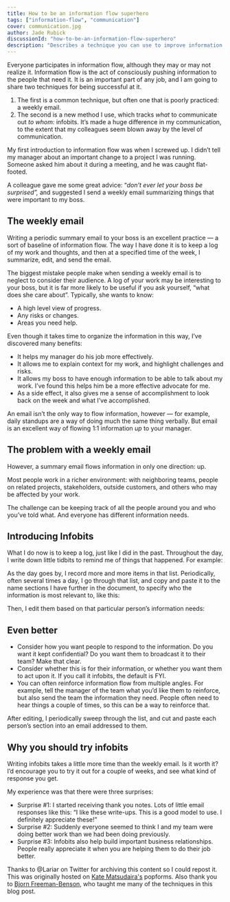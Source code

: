```yaml
---
title: How to be an information flow superhero
tags: ["information-flow", "communication"]
cover: communication.jpg
author: Jade Rubick
discussionId: "how-to-be-an-information-flow-superhero"
description: "Describes a technique you can use to improve information flow with the people around you."
---
```


<re-img src="communication.jpg"></re-img>

Everyone participates in information flow, although they may or may not realize it. Information flow is the act of consciously pushing information to the people that need it. It is an important part of any job, and I am going to share two techniques for being successful at it.

1. The first is a common technique, but often one that is poorly practiced: a weekly email.
2. The second is a new method I use, which tracks _what_ to communicate out _to whom:_ infobits. It’s made a huge difference in my communication, to the extent that my colleagues seem blown away by the level of communication.

My first introduction to information flow was when I screwed up. I didn’t tell my manager about an important change to a project I was running. Someone asked him about it during a meeting, and he was caught flat-footed.

A colleague gave me some great advice: “_don’t ever let your boss be surprised”,_ and suggested I send a weekly email summarizing things that were important to my boss.

## The weekly email

Writing a periodic summary email to your boss is an excellent practice — a sort of baseline of information flow. The way I have done it is to keep a log of my work and thoughts, and then at a specified time of the week, I summarize, edit, and send the email.

The biggest mistake people make when sending a weekly email is to neglect to consider their audience. A log of your work may be interesting to your boss, but it is far more likely to be useful if you ask yourself, “what does she care about”. Typically, she wants to know:

* A high level view of progress.
* Any risks or changes.
* Areas you need help.

Even though it takes time to organize the information in this way, I’ve discovered many benefits:

* It helps my manager do his job more effectively.
* It allows me to explain context for my work, and highlight challenges and risks.
* It allows my boss to have enough information to be able to talk about my work. I’ve found this helps him be a more effective advocate for me.
* As a side effect, it also gives me a sense of accomplishment to look back on the week and what I’ve accomplished.

An email isn’t the only way to flow information, however — for example, daily standups are a way of doing much the same thing verbally. But email is an excellent way of flowing 1:1 information _up_ to your manager.

## The problem with a weekly email

However, a summary email flows information in only one direction: up.

<re-img src="info-flow-up.jpg"></re-img>

Most people work in a richer environment: with neighboring teams, people on related projects, stakeholders, outside customers, and others who may be affected by your work.

<re-img src="info-flow-around-you.jpg"></re-img>

The challenge can be keeping track of all the people around you and who you’ve told what. And everyone has different information needs.

## Introducing Infobits

What I do now is to keep a log, just like I did in the past. Throughout the day, I write down little tidbits to remind me of things that happened. For example:

<re-img src="infobit-notes.jpg"></re-img>

As the day goes by, I record more and more items in that list. Periodically, often several times a day, I go through that list, and copy and paste it to the name sections I have further in the document, to specify who the information is most relevant to, like this:

<re-img src="infobits-people.jpg"></re-img>

Then, I edit them based on that particular person’s information needs:

<re-img src="infobits-edited.jpg"></re-img>

## Even better

* Consider how you want people to respond to the information. Do you want it kept confidential? Do you want them to broadcast it to their team? Make that clear.
* Consider whether this is for their information, or whether you want them to act upon it. If you call it infobits, the default is FYI.
* You can often reinforce information flow from multiple angles. For example, tell the manager of the team what you’d like them to reinforce, but also send the team the information they need. People often need to hear things a couple of times, so this can be a way to reinforce that.

After editing, I periodically sweep through the list, and cut and paste each person’s section into an email addressed to them.

## Why you should try infobits

Writing infobits takes a little more time than the weekly email. Is it worth it? I’d encourage you to try it out for a couple of weeks, and see what kind of response you get.

My experience was that there were three surprises:

* Surprise #1: I started receiving thank you notes. Lots of little email responses like this: “I like these write-ups. This is a good model to use. I definitely appreciate these!”
* Surprise #2: Suddenly everyone seemed to think I and my team were doing better work than we had been doing previously.
* Surprise #3: Infobits also help build important business relationships. People really appreciate it when you are helping them to do their job better.


Thanks to @Lariar on Twitter for archiving this content so I could repost it. This was originally hosted on [Kate Matsudaira's](https://www.linkedin.com/in/katemats/) popforms. Also thank you to [Bjorn Freeman-Benson](https://www.linkedin.com/in/bjornfreemanbenson/), who taught me many of the techniques in this blog post.